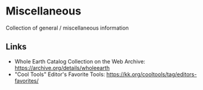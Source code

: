 # Miscellaneous

Collection of general / miscellaneous information

## Links

- Whole Earth Catalog Collection on the Web Archive: https://archive.org/details/wholeearth
- "Cool Tools" Editor's Favorite Tools: https://kk.org/cooltools/tag/editors-favorites/
